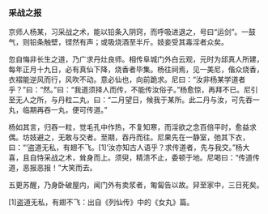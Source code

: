 <script type="text/javascript">
    var head = document.getElementsByTagName('head')[0];
    cssURL = '/public/article_1.css';
    linkTag = document.createElement('link');
    linkTag.href = cssURL;
    linkTag.setAttribute('type','text/css');
    linkTag.setAttribute('rel','stylesheet');
    head.appendChild(linkTag);
</script>
### 采战之报

京师人杨某，习采战之术，能以铅条入阴窍，而呼吸进退之，号曰“运剑”。一鼓气，则铅条触壁，铿然有声；或吸烧酒至半斤。妓妾受其毒淫者众矣。

忽自悔非长生之道，乃广求丹灶良师。相传阜城门外白云观，元时为邱真人所建，每年正月十九日，必有真仙下降，烧香者毕集。杨往祠焉，见一美尼，偕众烧香，衣褶能逆风而行，风吹不动。意必仙也，向前跪求。尼曰：“汝非杨某学道者乎？”曰：“然。”曰：“我道须择人而传，不能传汝俗子。”杨愈惊，再拜不已。尼引至无人之所，与丹粒二丸，曰：“二月望日，候我于某所。此二丹与汝，可先吞一丸，临期再吞一丸，便可传道。”

杨如其言，归吞一粒，觉毛孔中作热，不复知寒，而淫欲之念百倍平时，愈益求偶。坊妓避之，无敢与交者。至期，吞丹而往。尼果先在一静室，弛其下衣，曰：“‘盗道无私，有翅不飞。[1]’汝亦知古人语乎？求传道者，先与我交。”杨大喜，且自恃采战之术，耸身而上。须臾，精溃不止，委顿于地。尼喝曰：“传道传道，恶报恶报！”大笑而去。

五更苏醒，乃身卧破屋内，闻门外有卖浆者，匍匐告以故。舁至家中，三日死矣。

[1]盗道无私，有翅不飞：出自《列仙传》中的《女丸》篇。

